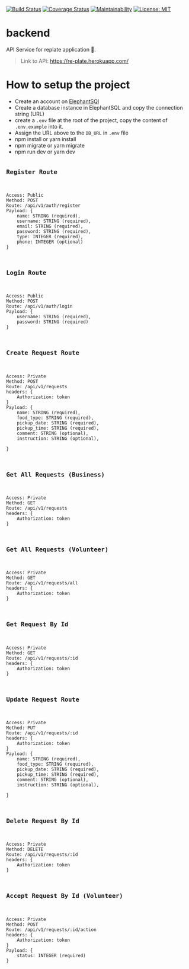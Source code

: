 [![Build Status](https://travis-ci.org/re-plate/backend.svg?branch=master)](https://travis-ci.org/re-plate/backend)
[![Coverage Status](https://coveralls.io/repos/github/re-plate/backend/badge.svg?branch=develop)](https://coveralls.io/github/re-plate/backend?branch=master)
[![Maintainability](https://api.codeclimate.com/v1/badges/db6e138ab94fed11b5ba/maintainability)](https://codeclimate.com/github/re-plate/backend/maintainability)
[![License: MIT](https://img.shields.io/badge/License-MIT-yellow.svg)](https://github.com/re-plate/backend/blob/develop/LICENSE)

# backend

API Service for replate application 🚀.

> Link to API: https://re-plate.herokuapp.com/

# How to setup the project

- Create an account on [ElephantSQl](https://customer.elephantsql.com/instance)
- Create a database instance in ElephantSQL and copy the connection string (URL)
- create a `.env` file at the root of the project, copy the content of `.env.example` into it.
- Assign the URL above to the `DB_URL` in `.env` file
- npm install or yarn install
- npm migrate or yarn migrate
- npm run dev or yarn dev

<pre>
<h3>Register Route </h3>
<code>
Access: Public
Method: POST
Route: /api/v1/auth/register
Payload: {
    name: STRING (required),
    username: STRING (required),
    email: STRING (required),
    password: STRING (required),
    type: INTEGER (required),
    phone: INTEGER (optional)
}
</code>
</pre>

<pre>
<h3>Login Route </h3>
<code>
Access: Public
Method: POST
Route: /api/v1/auth/login
Payload: {
    username: STRING (required),
    password: STRING (required)
}
</code>
</pre>

<pre>
<h3>Create Request Route </h3>
<code>
Access: Private
Method: POST
Route: /api/v1/requests
headers: {
    Authorization: token
}
Payload: {
    name: STRING (required),
    food_type: STRING (required),
    pickup_date: STRING (required),
    pickup_time: STRING (required),
    comment: STRING (optional),
    instruction: STRING (optional),

}
</code>
</pre>

<pre>
<h3>Get All Requests (Business) </h3>
<code>
Access: Private
Method: GET
Route: /api/v1/requests
headers: {
    Authorization: token
}
</code>
</pre>

<pre>
<h3>Get All Requests (Volunteer) </h3>
<code>
Access: Private
Method: GET
Route: /api/v1/requests/all
headers: {
    Authorization: token 
}
</code>
</pre>

<pre>
<h3>Get Request By Id </h3>
<code>
Access: Private
Method: GET
Route: /api/v1/requests/:id
headers: {
    Authorization: token
}
</code>
</pre>

<pre>
<h3>Update Request Route </h3>
<code>
Access: Private
Method: PUT
Route: /api/v1/requests/:id
headers: {
    Authorization: token
}
Payload: {
    name: STRING (required),
    food_type: STRING (required),
    pickup_date: STRING (required),
    pickup_time: STRING (required),
    comment: STRING (optional),
    instruction: STRING (optional),

}
</code>
</pre>

<pre>
<h3>Delete Request By Id </h3>
<code>
Access: Private
Method: DELETE
Route: /api/v1/requests/:id
headers: {
    Authorization: token
}
</code>
</pre>

<pre>
<h3>Accept Request By Id (Volunteer)</h3>
<code>
Access: Private
Method: POST
Route: /api/v1/requests/:id/action
headers: {
    Authorization: token
}
Payload: {
    status: INTEGER (required)
}
</code>
</pre>